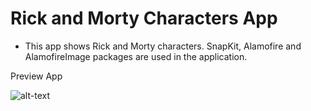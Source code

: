# Rick and Morty Characters App

- This app shows Rick and Morty characters. SnapKit, Alamofire and AlamofireImage packages are used in the application.

Preview App

![alt-text](rick-morty.gif) 